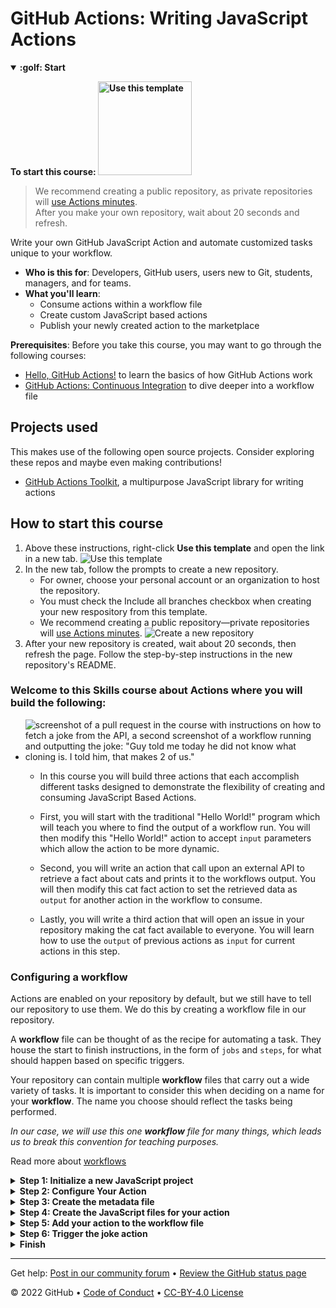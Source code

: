 <!--
  <<< Author notes: Header of the course >>>
  Include a 1280×640 image, course name in sentence case, and a concise description in emphasis.
  In your repository settings: enable template repository, add your 1280×640 social image, auto delete head branches.
  Next to "About", add description & tags; disable releases, packages, & environments.
  Add your open source license, GitHub uses Creative Commons Attribution 4.0 International.
-->

# GitHub Actions: Writing JavaScript Actions


<!--
  <<< Author notes: Start of the course >>>
  Include start button, a note about Actions minutes,
  and tell the learner why they should take the course.
  Each step should be wrapped in <details>/<summary>, with an `id` set.
  The start <details> should have `open` as well.
  Do not use quotes on the <details> tag attributes.
-->

<!--step0-->

<details id=0 open>
<summary><strong>:golf: Start</strong></summary>

**To start this course: [<img width="150" alt="Use this template" src="https://user-images.githubusercontent.com/1221423/148581131-555c0fb8-5361-4450-a760-75fa6219a2fc.png">](https://github.com/InfomagnusOrg/github-actions-writing-javascript-actions/generate)**

> We recommend creating a public repository, as private repositories will [use Actions minutes](https://docs.github.com/en/billing/managing-billing-for-github-actions/about-billing-for-github-actions).<br>
> After you make your own repository, wait about 20 seconds and refresh.

Write your own GitHub JavaScript Action and automate customized tasks unique to your workflow.

- **Who is this for**: Developers, GitHub users, users new to Git, students, managers, and for teams.
- **What you'll learn**: 
  - Consume actions within a workflow file
  - Create custom JavaScript based actions
  - Publish your newly created action to the marketplace
  
**Prerequisites**: Before you take this course, you may want to go through the following courses:
- [Hello, GitHub Actions!](https://lab.github.com/github/hello-github-actions!) to learn the basics of how GitHub Actions work
- [GitHub Actions: Continuous Integration](https://lab.github.com/githubtraining/github-actions:-continuous-integration) to dive deeper into a workflow file
  
## Projects used

This makes use of the following open source projects. Consider exploring these repos and maybe even making contributions!

- [GitHub Actions Toolkit](https://github.com/actions/toolkit), a multipurpose JavaScript library for writing actions

## How to start this course

1. Above these instructions, right-click **Use this template** and open the link in a new tab.
   ![Use this template](https://user-images.githubusercontent.com/1221423/169618716-fb17528d-f332-4fc5-a11a-eaa23562665e.png)
2. In the new tab, follow the prompts to create a new repository.
   - For owner, choose your personal account or an organization to host the repository.
   - You must check the Include all branches checkbox when creating your new respository from this template.
   - We recommend creating a public repository—private repositories will [use Actions minutes](https://docs.github.com/en/billing/managing-billing-for-github-actions/about-billing-for-github-actions).
   ![Create a new repository](https://user-images.githubusercontent.com/1221423/169618722-406dc508-add4-4074-83f0-c7a7ad87f6f3.png)
3. After your new repository is created, wait about 20 seconds, then refresh the page. Follow the step-by-step instructions in the new repository's README.

<!--endstep0-->


<!--
  <<< Author notes: Step 1 >>>
  Choose 3-5 steps for your course.
  The first step is always the hardest, so pick something easy!
  Link to docs.github.com for further explanations.
  Encourage users to open new tabs for steps!
  TBD-step-1-notes.
-->
### Welcome to this Skills course about Actions where you will build the following:

- ![screenshot of a pull request in the course with instructions on how to fetch a joke from the API, a second screenshot of a workflow running and outputting the joke: "Guy told me today he did not know what cloning is. I told him, that makes 2 of us."](https://user-images.githubusercontent.com/16547949/76105870-cce3a380-5fa3-11ea-8882-7138319b4100.png)

  - In this course you will build three actions that each accomplish different tasks designed to demonstrate the flexibility of creating and consuming JavaScript Based Actions.

  - First, you will start with the traditional "Hello World!" program which will teach you where to find the output of a workflow run. You will then modify this "Hello World!" action to accept `input` parameters which allow the action to be more dynamic. 

  - Second, you will write an action that call upon an external API to retrieve a fact about cats and prints it to the workflows output. You will then modify this cat fact action to set the retrieved data as `output` for another action in the workflow to consume.

  - Lastly, you will write a third action that will open an issue in your repository making the cat fact available to everyone. You will learn how to use the `output` of previous actions as `input` for current actions in this step.

### Configuring a workflow

Actions are enabled on your repository by default, but we still have to tell our repository to use them. We do this by creating a workflow file in our repository.

A **workflow** file can be thought of as the recipe for automating a task. They house the start to finish instructions, in the form of `jobs` and `steps`, for what should happen based on specific triggers.

Your repository can contain multiple **workflow** files that carry out a wide variety of tasks. It is important to consider this when deciding on a name for your **workflow**. The name you choose should reflect the tasks being performed.

_In our case, we will use this one **workflow** file for many things, which leads us to break this convention for teaching purposes._

Read more about [workflows](https://help.github.com/en/actions/automating-your-workflow-with-github-actions/configuring-a-workflow#choosing-the-type-of-actions-for-your-workflow)

<details id=1>

<summary><strong> Step 1: Initialize a new JavaScript project</strong></summary>

## On to your development environment

Our JavaScript actions are going to leverage the [GitHub ToolKit](https://github.com/actions/toolkit) for developing GitHub Actions.

This is an external library that we will install using `npm` which means that you will need [Node.js](https://nodejs.org/) installed.

We find writing actions to be easier from a local environment vs trying to do everything right here in the repository. Doing these steps locally allows you to use the editor of your choice so that you have all the extensions and snippets you are used to when writing code.

If you do not have a preferred environment then we suggest following along exactly as you see on the screen, which means you'll need to install [Visual Studio Code](https://code.visualstudio.com/).

## Don't forget to set up your workstation

Most of your work going forward will take place away from your Skills repository, so before continuing with the course ensure you have the following installed on your **local machine**.

1. [ ] [Node.js](https://nodejs.org)
2. [ ] [Visual Studio Code](https://code.visualstudio.com/) or your editor of choice
3. [ ] [Git](https://git-scm.com/)
  
### :keyboard: Activity 1: Initialize a new JavaScript project

Once you have the necessary tools installed locally, follow these steps to begin creating your first action.

1. Open the **Terminal** (Mac and Linux) or **Command Prompt** (Windows) on your local machine
2. Clone your Skills repo to your local machine:
   ```shell
   git clone <this repository URL>.git
   ```
3. Navigate to the folder you just cloned:
   ```shell
   cd <local folder with cloned repo>
   ```
4. We are using branch called `main`. 
   ```shell
   git switch main
   ```
5. Create a new folder for our actions files:
   ```shell
   mkdir -p .github/actions/joke-action
   ```
6. Navigate to the `joke-action` folder you just created:
   ```shell
   cd .github/actions/joke-action
   ```
7. Initialize a new project:
   ```shell
   npm init -y
   ```
8. Install the **request**, **request-promise** and **@actions/core** dependencies using `npm` from the [GitHub ToolKit (https://github.com/actions/toolkit):
   ```shell
   npm install --save request request-promise @actions/core
   ```
9. Commit those newly added files,we will remove the need to upload **node_modules** in a later step:
   ```shell
   git add .
   git commit -m 'add project dependencies'
   ```
10. Push your changes to your repository:
    ```shell
    git push
    ```
11. Wait about 20 seconds then refresh this page for the next step.

</details>
  
<details id=2>
<summary><strong> Step 2: Configure Your Action</strong></summary>

### Excellent!
  
Now that we have the custom action pre-requisites, let us create **joke-action** action.

### :keyboard: Activity 1: Configure Your Action

All of the following steps take place inside of the `.github/actions/joke-action` directory.

We will start with using the parameters that are **required** and later implement some optional parameters as our action evolves.

1. Create a new file in: `.github/actions/joke-action/action.yml`
2. Add the following contents to the `.github/actions/joke-action/action.yml` file:
   ```yaml
   name: "my joke action"

   description: "use an external API to retrieve and display a joke"

   runs:
     using: "node12"
     main: "main.js"
   ```
3. Save the `action.yml` file
4. Commit the changes and push them to the `main` branch:
   ```shell
   git add action.yml
   git commit -m 'create action.yml'
   git push
   ```
5. Wait about 20 seconds then refresh this page for the next step.

</details>
  
<details id=3>
<summary><strong> Step 3: Create the metadata file</strong></summary>

## Action metadata

Every GitHub Action that we write needs to be accompanied by a metadata file. This file has a few rules to it, as are indicated below:

- Filename **must** be `action.yml`.
- Required for both Docker container and JavaScript actions.
- Written in YAML syntax.

This file defines the following information about your action:

| Parameter   | Description                                                                                                                                            |      Required      |
| ----------- | ------------------------------------------------------------------------------------------------------------------------------------------------------ | :----------------: |
| Name        | The name of your action. Helps visually identify the actions in a job.                                                                                 | :white_check_mark: |
| Description | A summary of what your action does.                                                                                                                    | :white_check_mark: |
| Inputs      | Input parameters allow you to specify data that the action expects to use during runtime. These parameters become environment variables in the runner. |         ❌         |
| Outputs     | Specifies the data that subsequent actions can use later in the workflow after the action that defines these outputs has run.                          |         ❌         |
| Runs        | The command to run when the action executes.                                                                                                           | :white_check_mark: |
| Branding    | You can use a color and Feather icon to create a badge to personalize and distinguish your action in GitHub Marketplace.                               |         ❌         |

---

Read more about [Action metadata](https://help.github.com/en/actions/automating-your-workflow-with-github-actions/metadata-syntax-for-github-actions)

### :keyboard: Activity 1: Create the metadata file
  
All of the following steps take place inside of the `.github/actions/joke-action` directory.

Our action does not require much metadata for it to run correctly. We will not be accepting any inputs, we will however be setting a single output this time.

1. Update the action metadata file `.github/actions/joke-action/action.yml` with the following content:
   ```yaml
   name: "my joke action"

   description: "use an external API to retrieve and display a joke"

   outputs:
     joke-output:
       description: The resulting joke from the icanhazdadjokes API

   runs:
     using: "node12"
     main: "main.js"
   ```
2. Save the `action.yml` file
3. Commit the changes and push them to GitHub:
   ```shell
   git add action.yml
   git commit -m 'add metadata for the joke action'
   git push
   ```
4. Wait about 20 seconds then refresh this page for the next step.

</details>
  
<details id=4>
<summary><strong> Step 4: Create the JavaScript files for your action</strong></summary>

## Files

As you probably know, in JavaScript and other programming languages it is common to break your code into modules so that it is easier to read and maintain going forward. Since JavaScript actions are just programs written in JavaScript that run based on a specific trigger we are able to make our action code modular as well.

To do so we will create two files. One of them will contain the logic to reach out to an external API and retrieve a joke for us, the other will call that module and print the joke to the actions console for us. We will be extending this functionality in our third and final action.

### Fetching a joke

**Joke API**


The first file will be `joke.js` and it will fetch our joke for us. We will be using the [icanhazdadjoke API](https://icanhazdadjoke.com/api) for our action. This API does not require any authentication, but it does however that we set a few parameters in the [HTTP headers](https://developer.mozilla.org/en-US/docs/Web/HTTP/Headers). We need to point out what those are when we get to the code, however it is outside of the scope of this course to cover HTTP in any depth.

When we make our request to this API we will get back a JSON Object in the response. That Object looks like this:

```
{
  id: '0LuXvkq4Muc',
  joke: "I knew I shouldn't steal a mixer from work, but it was a whisk I was willing to take.",
  status: 200
}
```

It contains 3 key/value pairs of data that we can use in our own program or service. In our case, we are only interested in the `joke` field.

**Joke Module**

We will create a file named `joke.js` and it will reside in the `.github/action/joke-action` directory.

The joke module will look like this:

```javascript
const request = require("request-promise");

const options = {
  method: "GET",
  uri: "https://icanhazdadjoke.com/",
  headers: {
    Accept: "application/json",
    "User-Agent":
      "Writing JavaScript action GitHub Skills course."
  },
  json: true
};

async function getJoke() {
  const res = await request(options);
  return res.joke;
}

module.exports = getJoke;
```

<details><summary>Need an advanced description of the <code>joke.js</code> source code?</summary>
We first bring in the `request-promise` library that we installed earlier using `npm`.

Next we define a set of `options` that the `request-promise` library will use when it makes the request.

Read more about [request-promise](https://github.com/request/request-promise/)

Inside of the `options` block we add a key named `headers`. This defines the HTTP headers that the **icanhazdadjoke** API expects in each request that comes it's way.

**icanhazdadjoke** cares the most about the keys, **Accept** and **User-Agent**, so we need to make sure we fill them in.

Next we define an **asynchronous JavaScript function** to make the request for us, storing the JSON Object that is returned in a variable named `res`.

Lastly, we `return` the `res.joke` which is only the value associated with the `joke` key of the JSON Object. This value will be random every time our action runs because of how we are interacting with the **icanhazdadjoke** API.

This file finishes up by exporting the newly created function so that we can use it in our `main.js` file.
  
</details>

### Creating the main entry point for your action

**Main Module**

We will also create a file named `main.js` that resides inside of the `.github/actions/joke-action` directory.

That file will look like this:

```javascript
const getJoke = require("./joke");
const core = require("@actions/core");

async function run() {
  const joke = await getJoke();
  console.log(joke);
  core.setOutput("joke-output", joke);
}

run();
```

<details><summary>Need an advanced description of the <code>main.js</code> source code?</summary>
Like we did in the `joke.js` file, we are first going to bring in our dependencies. Only this time, our dependencies include something we wrote! To do that we simply use `require()` to point to the location of the file we wish to bring in.

We also bring in `@actions/core` so that we can set the output of our action.

Next we write another **asynchronous JavaScript function** that stores the return value of `getJoke()` in a variable called **joke**.

Then we log the joke to the console.

Finally we finish the function with by setting the contents of the joke as the value of the `joke-output` output parameter. We will use this output later in the course.
_Don't forget to call the `run()` function._

</details>
  
### :keyboard: Activity 1: Creating the JavaScript files for your new action.

1. Create and add the following contents to the `.github/actions/joke-action/joke.js` file:

   ```javascript
   const request = require("request-promise");

   const options = {
     method: "GET",
     uri: "https://icanhazdadjoke.com/",
     headers: {
       Accept: "application/json",
       "User-Agent":
         "Writing JavaScript action GitHub Skills course."
     },
     json: true
   };

   async function getJoke() {
     const res = await request(options);
     return res.joke;
   }

   module.exports = getJoke;
   ```

2. Save the `joke.js` file.
3. Create and add the following contents to the `.github/actions/joke-action/main.js` file:

   ```javascript
   const getJoke = require("./joke");
   const core = require("@actions/core");

   async function run() {
     const joke = await getJoke();
     console.log(joke);
     core.setOutput("joke-output", joke);
   }

   run();
   ```

4. Save the `main.js` file.
5. Commit the changes to this branch and push them to GitHub:
   ```shell
   git add joke.js main.js
   git commit -m 'creating joke.js and main.js'
   git push
   ```

</details>
  
<details id=5>
<summary><strong> Step 5: Add your action to the workflow file</strong></summary>

### Great job!
  
All of the following steps will add the action to the workflow file that’s already in the repo [`my-workflow.yml` file](/.github/workflows/my-workflow.yml)
  
### :keyboard: Activity 1: Edit the custom action at the bottom of the workflow file.

```yaml
   - name: ha-ha
     uses: ./.github/actions/joke-action
```

Here is what the full file should look like (we’re using issues instead of the pull request event and removing the reference to the hello world action.) 

```yaml
- name: JS Actions

on:
  issues:
    types: [labeled]

jobs:
  action:
     runs-on: ubuntu-latest

     steps:
       - uses: actions/checkout@v3

     	 - name: ha-ha
         uses: ./.github/actions/joke-action
```
</details>
  
<details id=6>

<summary><strong> Step 6: Trigger the joke action</strong></summary>

### Great job! 
Everything is all set up and now we are ready to start laughing. You will find you have some joke related labels available to you in this repository. You don't have to use them, any label will trigger our workflow, but the easiest way to follow along would be to use suggested labels.

### Trigger a joke

1. Open issue #1 in the "Issues tab"
2. Apply the `first-joke` label to the issue
3. Wait a few seconds and then apply the `second-joke` label to the issue
4. Check the workflow results on the "Actions tab"
 
</details>

<details id=7>
<summary><strong>Finish</strong></summary>

### Congratulations, you've completed this course! 

In this course, you've learned a lot about developing custom actions using JavaScript and Actions Toolkit.

## Publishing your actions

Publishing your actions is a great way to help others in your team and across the GitHub community. Although actions do not need to be published to be consumed, by adding them to the marketplace you make them easier to find.

Some notable actions you will find on the marketplace are:

- [Actions for Discord](https://github.com/marketplace/actions/actions-for-discord)
- [GitHub Action for Slack](https://github.com/marketplace/actions/github-action-for-slack)
- [Jekyll action](https://github.com/marketplace/actions/jekyll-action)
- [Run Jest](https://github.com/marketplace/actions/run-jest)

And that just scratches the surface of the 1600+ and counting actions you will find on the marketplace 

Follow [this guide](https://help.github.com/en/actions/automating-your-workflow-with-github-actions/publishing-actions-in-github-marketplace#publishing-an-action) to learn how to publish your actions to the GitHub Marketplace
  
### What's next?

- We'd love to hear what you thought of this course [in our community forum](https://github.community/c/education/github-learning-lab/34).
- [Take another GitHub Skills course](https://github.com/githubskills).
- [Read the GitHub Getting Started docs](https://docs.github.com/en/get-started).
- To find projects to contribute to, check out [GitHub Explore](https://github.com/explore).

</details>

---

Get help: [Post in our community forum](https://github.community/c/education/github-learning-lab/34) &bull; [Review the GitHub status page](https://www.githubstatus.com/)

&copy; 2022 GitHub &bull; [Code of Conduct](https://www.contributor-covenant.org/version/2/1/code_of_conduct/code_of_conduct.md) &bull; [CC-BY-4.0 License](https://creativecommons.org/licenses/by/4.0/legalcode)
